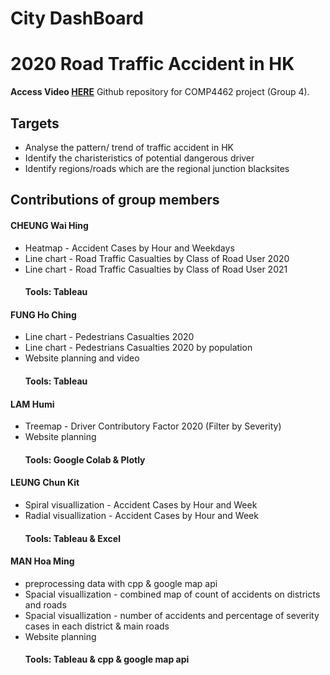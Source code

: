 # **City DashBoard** 
# 2020 Road Traffic Accident in HK
**Access Video [HERE](https://youtu.be/bllU5ynkpFY)**
Github repository for COMP4462 project (Group 4).

## Targets
- Analyse the pattern/ trend of traffic accident in HK
- Identify the charisteristics of potential dangerous driver
- Identify regions/roads which are the regional junction blacksites

## Contributions of group members

#### CHEUNG Wai Hing
* Heatmap - Accident Cases by Hour and Weekdays
* Line chart - Road Traffic Casualties by Class of Road User 2020
* Line chart - Road Traffic Casualties by Class of Road User 2021
    ####  **Tools: Tableau**
#### FUNG Ho Ching
* Line chart - Pedestrians Casualties 2020
* Line chart - Pedestrians Casualties 2020 by population
* Website planning and video
    #### **Tools: Tableau**

#### LAM Humi
* Treemap - Driver Contributory Factor 2020 (Filter by Severity)
* Website planning
    #### **Tools: Google Colab & Plotly**

#### LEUNG Chun Kit
* Spiral visuallization - Accident Cases by Hour and Week
* Radial visuallization - Accident Cases by Hour and Week
    #### **Tools: Tableau & Excel** 

#### MAN Hoa Ming
* preprocessing data with cpp & google map api
* Spacial visuallization - combined map of count of accidents on districts and roads
* Spacial visuallization - number of accidents and percentage of severity cases in each district & main roads
* Website planning
    #### **Tools: Tableau & cpp & google map api**
